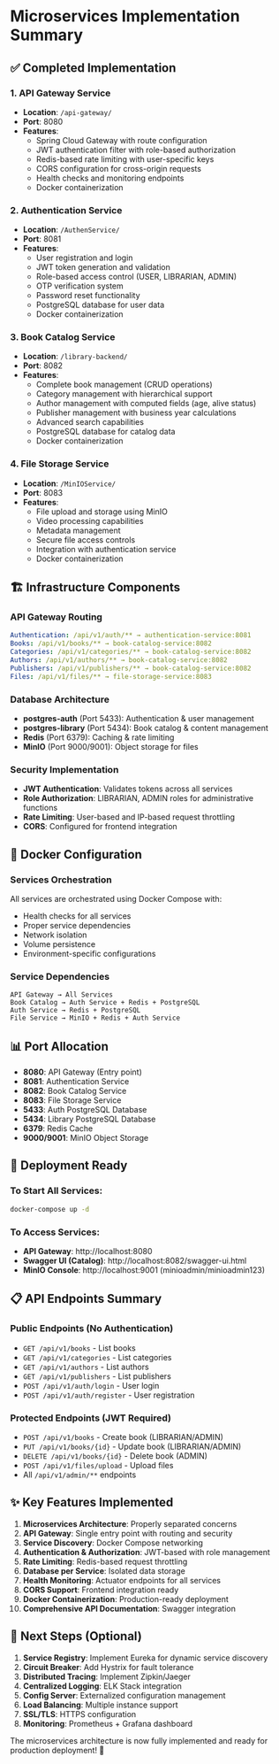 # Microservices Implementation Summary

## ✅ Completed Implementation

### 1. **API Gateway Service**
- **Location**: `/api-gateway/`
- **Port**: 8080
- **Features**:
  - Spring Cloud Gateway with route configuration
  - JWT authentication filter with role-based authorization
  - Redis-based rate limiting with user-specific keys
  - CORS configuration for cross-origin requests
  - Health checks and monitoring endpoints
  - Docker containerization

### 2. **Authentication Service**
- **Location**: `/AuthenService/`
- **Port**: 8081
- **Features**:
  - User registration and login
  - JWT token generation and validation
  - Role-based access control (USER, LIBRARIAN, ADMIN)
  - OTP verification system
  - Password reset functionality
  - PostgreSQL database for user data
  - Docker containerization

### 3. **Book Catalog Service**
- **Location**: `/library-backend/`
- **Port**: 8082
- **Features**:
  - Complete book management (CRUD operations)
  - Category management with hierarchical support
  - Author management with computed fields (age, alive status)
  - Publisher management with business year calculations
  - Advanced search capabilities
  - PostgreSQL database for catalog data
  - Docker containerization

### 4. **File Storage Service**
- **Location**: `/MinIOService/`
- **Port**: 8083
- **Features**:
  - File upload and storage using MinIO
  - Video processing capabilities
  - Metadata management
  - Secure file access controls
  - Integration with authentication service
  - Docker containerization

## 🏗️ Infrastructure Components

### **API Gateway Routing**
```yaml
Authentication: /api/v1/auth/** → authentication-service:8081
Books: /api/v1/books/** → book-catalog-service:8082
Categories: /api/v1/categories/** → book-catalog-service:8082
Authors: /api/v1/authors/** → book-catalog-service:8082
Publishers: /api/v1/publishers/** → book-catalog-service:8082
Files: /api/v1/files/** → file-storage-service:8083
```

### **Database Architecture**
- **postgres-auth** (Port 5433): Authentication & user management
- **postgres-library** (Port 5434): Book catalog & content management
- **Redis** (Port 6379): Caching & rate limiting
- **MinIO** (Port 9000/9001): Object storage for files

### **Security Implementation**
- **JWT Authentication**: Validates tokens across all services
- **Role Authorization**: LIBRARIAN, ADMIN roles for administrative functions
- **Rate Limiting**: User-based and IP-based request throttling
- **CORS**: Configured for frontend integration

## 🐳 Docker Configuration

### **Services Orchestration**
All services are orchestrated using Docker Compose with:
- Health checks for all services
- Proper service dependencies
- Network isolation
- Volume persistence
- Environment-specific configurations

### **Service Dependencies**
```
API Gateway → All Services
Book Catalog → Auth Service + Redis + PostgreSQL
Auth Service → Redis + PostgreSQL
File Service → MinIO + Redis + Auth Service
```

## 📊 Port Allocation
- **8080**: API Gateway (Entry point)
- **8081**: Authentication Service
- **8082**: Book Catalog Service  
- **8083**: File Storage Service
- **5433**: Auth PostgreSQL Database
- **5434**: Library PostgreSQL Database
- **6379**: Redis Cache
- **9000/9001**: MinIO Object Storage

## 🚀 Deployment Ready

### **To Start All Services**:
```bash
docker-compose up -d
```

### **To Access Services**:
- **API Gateway**: http://localhost:8080
- **Swagger UI (Catalog)**: http://localhost:8082/swagger-ui.html
- **MinIO Console**: http://localhost:9001 (minioadmin/minioadmin123)

## 📋 API Endpoints Summary

### **Public Endpoints (No Authentication)**
- `GET /api/v1/books` - List books
- `GET /api/v1/categories` - List categories  
- `GET /api/v1/authors` - List authors
- `GET /api/v1/publishers` - List publishers
- `POST /api/v1/auth/login` - User login
- `POST /api/v1/auth/register` - User registration

### **Protected Endpoints (JWT Required)**
- `POST /api/v1/books` - Create book (LIBRARIAN/ADMIN)
- `PUT /api/v1/books/{id}` - Update book (LIBRARIAN/ADMIN)
- `DELETE /api/v1/books/{id}` - Delete book (ADMIN)
- `POST /api/v1/files/upload` - Upload files
- All `/api/v1/admin/**` endpoints

## ✨ Key Features Implemented

1. **Microservices Architecture**: Properly separated concerns
2. **API Gateway**: Single entry point with routing and security
3. **Service Discovery**: Docker Compose networking
4. **Authentication & Authorization**: JWT-based with role management
5. **Rate Limiting**: Redis-based request throttling
6. **Database per Service**: Isolated data storage
7. **Health Monitoring**: Actuator endpoints for all services
8. **CORS Support**: Frontend integration ready
9. **Docker Containerization**: Production-ready deployment
10. **Comprehensive API Documentation**: Swagger integration

## 🔄 Next Steps (Optional)

1. **Service Registry**: Implement Eureka for dynamic service discovery
2. **Circuit Breaker**: Add Hystrix for fault tolerance
3. **Distributed Tracing**: Implement Zipkin/Jaeger
4. **Centralized Logging**: ELK Stack integration
5. **Config Server**: Externalized configuration management
6. **Load Balancing**: Multiple instance support
7. **SSL/TLS**: HTTPS configuration
8. **Monitoring**: Prometheus + Grafana dashboard

The microservices architecture is now fully implemented and ready for production deployment! 🎉
